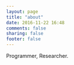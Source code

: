 ```yaml
---
layout: page
title: "about"
date: 2016-11-22 16:48
comments: false
sharing: false
footer: false
---
```

Programmer, Researcher.